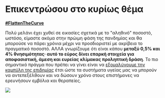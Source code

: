 # Επικεντρώσου στο κυρίως θέμα
[**\#FlattenTheCurve**](https://twitter.com/hashtag/FlattenTheCurve?src=hashtag_click) 

Πολύ μελάνι έχει χυθεί σε εικασίες σχετικά με το "αληθινό" ποσοστό, ωστόσο, είμαστε ακόμα στην πρώιμη φάση της πανδημίας και θα μπορούσε 
 να πάρει χρόνια μέχρι να προσδιοριστεί με ακρίβεια το πραγματικό ποσοστό. ΑΛΛΑ γνωρίζουμε ότι είναι κάπου **μεταξύ 0,5% και 4% θνησιμότητας· αυτό το εύρος δίνει επαρκή στοιχεία
 για αποφασιστική, άμεση και ευρείας κλίμακας προληπτική δράση**. Το πιο σημαντικό πράγμα που πρέπει να γίνει είναι να [εξομαλύνουμε την 
 καμπύλη της επιδημίας](https://www.economist.com/briefing/2020/02/29/covid-19-is-now-in-50-countries-and-things-will-get-worse) 
 έτσι ώστε τα συστήματα υγείας μας να μπορούν να αντεπεξέλθουν και να δώσουν χρόνο στους επιστήμονες να ερευνήσουν εμβόλια και θεραπείες. 

![](images/health-system-capacity.svg)
